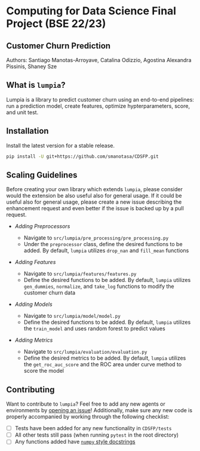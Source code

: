# Computing for Data Science Final Project (BSE 22/23)
## Customer Churn Prediction
Authors: Santiago Manotas-Arroyave, Catalina Odizzio, Agostina Alexandra Pissinis, Shaney Sze


## What is `lumpia`?
Lumpia is a library to predict customer churn using an end-to-end pipelines:  run a prediction model, create features, optimize hypterparameters, score, and unit test.

## Installation
Install the latest version for a stable release.

```bash
pip install -U git+https://github.com/smanotasa/CDSFP.git
```

## Scaling Guidelines
Before creating your own library which extends `lumpia`, please consider would the extension be also useful also for general usage. If it could be useful also for general usage, please create a new issue describing the enhancement request and even better if the issue is backed up by a pull request.

- *Adding Preprocessors*
    - Navigate to `src/lumpia/pre_processing/pre_processing.py`
    - Under the `preprocessor` class, define the desired functions to be added.  By default, `lumpia` utilizes `drop_nan` and `fill_mean` functions

- *Adding Features*
    - Navigate to `src/lumpia/features/features.py`
    - Define the desired functions to be added.  By default, `lumpia` utilizes `gen_dummies`, `normalize`, and `take_log` functions to modify the customer churn data

- *Adding Models*
    - Navigate to `src/lumpia/model/model.py`
    - Define the desired functions to be added.  By default, `lumpia` utilizes the `train_model` and uses random forest to predict values

- *Adding Metrics*
    - Navigate to `src/lumpia/evaluation/evaluation.py`
    - Define the desired metrics to be added.  By default, `lumpia` utilizes the `get_roc_auc_score` and the ROC area under curve method to score the model

## Contributing
Want to contribute to `lumpia`? Feel free to add any new agents or environments by [opening an issue](https://github.com/smanotasa/CDSFP/issues/new)! Additionally, make sure any new code is properly accompanied by working through the following checklist:
  - [ ] Tests have been added for any new functionality in ``CDSFP/tests``
  - [ ] All other tests still pass (when running ``pytest`` in the root directory)
  - [ ] Any functions added have [``numpy`` style docstrings](http://sphinxcontrib-napoleon.readthedocs.io/en/latest/example_numpy.html)
